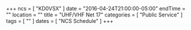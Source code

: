 +++
ncs = [ "KD0VSX" ]
date = "2016-04-24T21:00:00-05:00"
endTime = ""
location = ""
title = "UHF/VHF Net 17"
categories = [ "Public Service" ]
tags = [ "" ]
dates = [ "NCS Schedule" ]
+++
